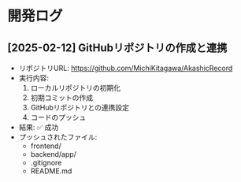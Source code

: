 # 開発ログ

## [2025-02-12] GitHubリポジトリの作成と連携
- リポジトリURL: https://github.com/MichiKitagawa/AkashicRecord
- 実行内容:
  1. ローカルリポジトリの初期化
  2. 初期コミットの作成
  3. GitHubリポジトリとの連携設定
  4. コードのプッシュ
- 結果: ✅ 成功
- プッシュされたファイル:
  - frontend/
  - backend/app/
  - .gitignore
  - README.md
